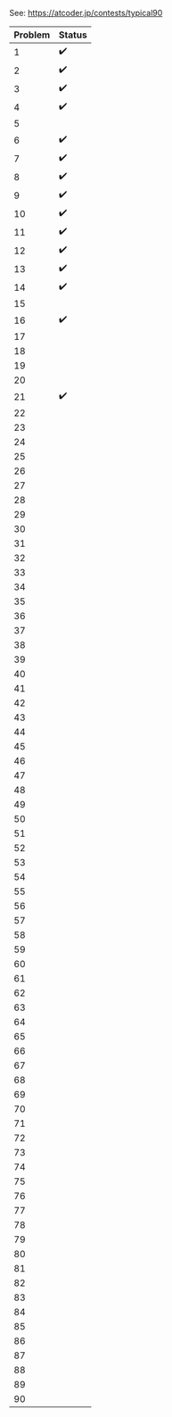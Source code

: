 See: https://atcoder.jp/contests/typical90 

|  Problem  |  Status  |
| ---- | ---- |
| 1 | :heavy_check_mark: |
| 2 | :heavy_check_mark: |
| 3 | :heavy_check_mark: |
| 4 | :heavy_check_mark: |
| 5 |  |
| 6 | :heavy_check_mark: |
| 7 | :heavy_check_mark: |
| 8 | :heavy_check_mark: |
| 9 | :heavy_check_mark: |
| 10 | :heavy_check_mark: |
| 11 | :heavy_check_mark: |
| 12 | :heavy_check_mark: |
| 13 | :heavy_check_mark: |
| 14 | :heavy_check_mark: |
| 15 |  |
| 16 | :heavy_check_mark: |
| 17 |  |
| 18 |  |
| 19 |  |
| 20 |  |
| 21 | :heavy_check_mark: |
| 22 |  |
| 23 |  |
| 24 |  |
| 25 |  |
| 26 |  |
| 27 |  |
| 28 |  |
| 29 |  |
| 30 |  |
| 31 |  |
| 32 |  |
| 33 |  |
| 34 |  |
| 35 |  |
| 36 |  |
| 37 |  |
| 38 |  |
| 39 |  |
| 40 |  |
| 41 |  |
| 42 |  |
| 43 |  |
| 44 |  |
| 45 |  |
| 46 |  |
| 47 |  |
| 48 |  |
| 49 |  |
| 50 |  |
| 51 |  |
| 52 |  |
| 53 |  |
| 54 |  |
| 55 |  |
| 56 |  |
| 57 |  |
| 58 |  |
| 59 |  |
| 60 |  |
| 61 |  |
| 62 |  |
| 63 |  |
| 64 |  |
| 65 |  |
| 66 |  |
| 67 |  |
| 68 |  |
| 69 |  |
| 70 |  |
| 71 |  |
| 72 |  |
| 73 |  |
| 74 |  |
| 75 |  |
| 76 |  |
| 77 |  |
| 78 |  |
| 79 |  |
| 80 |  |
| 81 |  |
| 82 |  |
| 83 |  |
| 84 |  |
| 85 |  |
| 86 |  |
| 87 |  |
| 88 |  |
| 89 |  |
| 90 |  |
